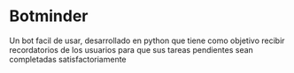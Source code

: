 # Botminder
Un bot facil de usar, desarrollado en python que tiene como objetivo recibir recordatorios de los usuarios para que sus tareas pendientes sean completadas satisfactoriamente 
